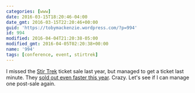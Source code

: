 ```yaml
---
categories: [www]
date: 2016-03-15T18:20:46-04:00
date_gmt: 2016-03-15T22:20:46+00:00
guid: 'https://tobymackenzie.wordpress.com/?p=994'
id: 994
modified: 2016-04-04T21:20:38-05:00
modified_gmt: 2016-04-05T02:20:38+00:00
name: '994'
tags: [conference, event, stirtrek]
---
```


I missed the [Stir Trek](http://stirtrek.com/) ticket sale last year, but managed to get a ticket last minute.  They [sold out even faster this year](https://twitter.com/stirtrek/status/709826153058541569).  Crazy.  Let's see if I can manage one post-sale again.
